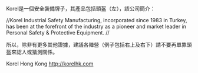Korel是一個安全裝備牌子，其產品包括頭盔（左），該公司簡介：

//Korel Industrial Safety Manufacturing, incorporated since 1983 in Turkey, has been at the forefront of the industry as a pioneer and market leader in Personal Safety & Protective Equipment. //

所以，除非有更多其他證據，建議各陣營（例子包括右上及右下）請不要再單靠頭盔來認人或猜測關係。

Korel Hong Kong
http://korelhk.com